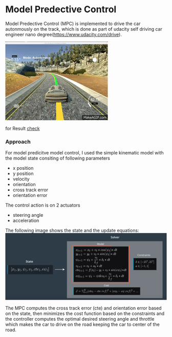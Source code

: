 # Model Predective Control

Model Predective Control (MPC) is implemented to drive the car autonmously on the track, which is done as part of udacity self driving car engineer nano degree(https://www.udacity.com/drive).

![mpc animation](images/Model_Predictive_Control.gif)

for Result [check](https://www.youtube.com/watch?v=TeZY0GmgeAM&feature=youtu.be)

### Approach
For model predicitve model control, I used the simple kinematic model with the model state consiting of following parameters

* x position
* y position
* velocity
* orientation
* cross track error
* orientation error

The control action is on 2 actuators
* steering angle
* acceleration 

The following image shows the state and the update equations:
![equations](images/equations.png)

The MPC computes the cross track error (cte) and orientation error based on the state, then minimizes the cost function based on the constraints and the controller computes the optimal desired steering angle and throttle which makes the car to drive on the road keeping the car to center of the road.


